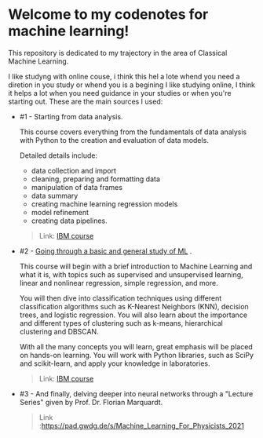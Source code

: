 #  Welcome to my codenotes for machine learning!

This repository is dedicated to my trajectory in the area of Classical Machine Learning.

I like studyng with online couse, i think this hel a lote whend you need a diretion in you study or whend you is a begining
I like studying online, I think it helps a lot when you need guidance in your studies or when you're starting out. These are the main sources I used: 

* #1 - Starting from data analysis.

  This course covers everything from the fundamentals of data analysis with Python to the creation and evaluation of data models.
  
  Detailed details include:
  - data collection and import
  - cleaning, preparing and formatting data
  - manipulation of data frames
  - data summary
  - creating machine learning regression models
  - model refinement
  - creating data pipelines.

  > Link: [IBM course](https://www.coursera.org/learn/data-analysis-with-python)
* #2 - [Going through a basic and general study of ML](https://gubiogl.github.io/Phd_ML/2.html) .

  This course will begin with a brief introduction to Machine Learning and what it is, with topics such as supervised and unsupervised learning, linear and nonlinear regression, simple regression, and more.
  
  You will then dive into classification techniques using different classification algorithms such as K-Nearest Neighbors (KNN), decision trees, and logistic regression. You will also learn about the importance and different types of clustering such as k-means, hierarchical clustering and DBSCAN.
  
  With all the many concepts you will learn, great emphasis will be placed on hands-on learning. You will work with Python libraries, such as SciPy and scikit-learn, and apply your knowledge in laboratories.
  > Link: [IBM course](https://www.coursera.org/learn/machine-learning-with-python) 

* #3 - And finally, delving deeper into neural networks through a "Lecture Series" given by Prof. Dr. Florian Marquardt.

  > Link :https://pad.gwdg.de/s/Machine_Learning_For_Physicists_2021
